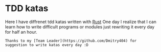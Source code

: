 # TDD katas

Here I have diffrenet tdd katas written with [Rust](https://www.rust-lang.org/)
One day I realize that I can learn how to write difficult programs or modules
just rewriting it every day for half an hour.

    Thanks to my [Team Leader](https://github.com/Dmitry404) for suggestion to write katas every day :D
